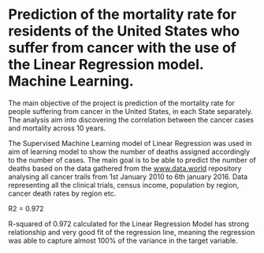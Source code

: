 # Prediction of the mortality rate for residents of the United States who suffer from cancer with the use of the Linear Regression model. Machine Learning.


The main objective of the project is prediction of the mortality rate for people suffering from cancer in the United States, in each State separately. The analysis aim into discovering the correlation between the cancer cases and mortality across 10 years.


The Supervised Machine Learning model of Linear Regression was used in aim of learning model to show the number of deaths assigned accordingly to the number of cases. The main goal is to be able to predict the number of deaths based on the data gathered from the www.data.world repository analysing all cancer trails from 1st January 2010 to 6th january 2016. Data representing all the clinical trials, census income, population by region, cancer death rates by region etc. 

R2 = 0.972

R-squared of 0.972 calculated for the Linear Regression Model has strong relationship and very good 
fit of the regression line, meaning the regression was able to capture almost 100% of the variance in 
the target variable.
